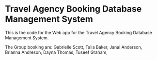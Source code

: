 # Travel Agency Booking  Database Management System

This is the code for the Web app for the Travel Agency Booking Database Management System.


The Group booking are: Gabrielle Scott, Talia Baker, Janai Anderson, Brianna Andreson, Dayna Thomas, Tuseef Graham, 
